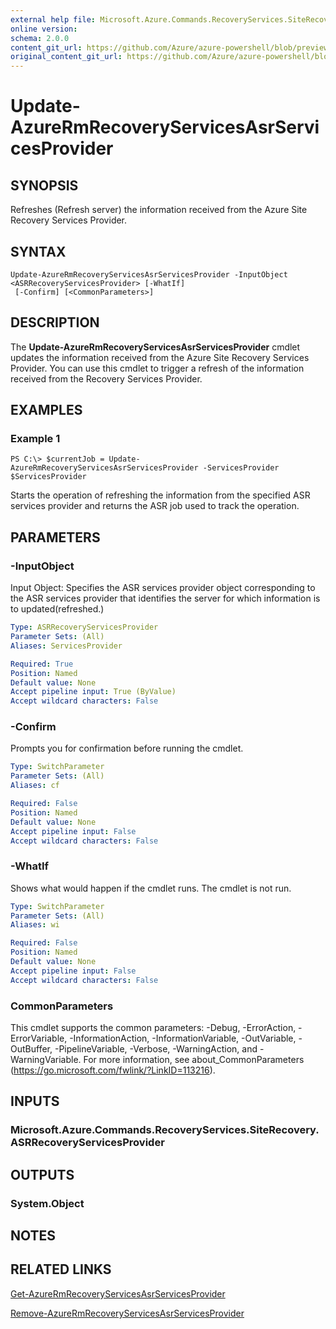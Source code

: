 ```yaml
---
external help file: Microsoft.Azure.Commands.RecoveryServices.SiteRecovery.dll-Help.xml
online version:
schema: 2.0.0
content_git_url: https://github.com/Azure/azure-powershell/blob/preview/src/ResourceManager/RecoveryServices.SiteRecovery/Commands.RecoveryServices.SiteRecovery/help/Update-AzureRmRecoveryServicesAsrServicesProvider.md
original_content_git_url: https://github.com/Azure/azure-powershell/blob/preview/src/ResourceManager/RecoveryServices.SiteRecovery/Commands.RecoveryServices.SiteRecovery/help/Update-AzureRmRecoveryServicesAsrServicesProvider.md
---
```


# Update-AzureRmRecoveryServicesAsrServicesProvider

## SYNOPSIS
Refreshes (Refresh server) the information received from the Azure Site Recovery Services Provider.

## SYNTAX

```
Update-AzureRmRecoveryServicesAsrServicesProvider -InputObject <ASRRecoveryServicesProvider> [-WhatIf]
 [-Confirm] [<CommonParameters>]
```

## DESCRIPTION
The **Update-AzureRmRecoveryServicesAsrServicesProvider** cmdlet updates the information received from the Azure Site Recovery Services Provider.
You can use this cmdlet to trigger a refresh of the information received from the Recovery Services Provider.

## EXAMPLES

### Example 1
```
PS C:\> $currentJob = Update-AzureRmRecoveryServicesAsrServicesProvider -ServicesProvider $ServicesProvider
```

Starts the operation of refreshing the information from the specified ASR services provider and returns the ASR job used to track the operation. 

## PARAMETERS

### -InputObject
Input Object: Specifies the ASR services provider object corresponding to the ASR services provider that identifies the server for which information is to updated(refreshed.)

```yaml
Type: ASRRecoveryServicesProvider
Parameter Sets: (All)
Aliases: ServicesProvider

Required: True
Position: Named
Default value: None
Accept pipeline input: True (ByValue)
Accept wildcard characters: False
```

### -Confirm
Prompts you for confirmation before running the cmdlet.

```yaml
Type: SwitchParameter
Parameter Sets: (All)
Aliases: cf

Required: False
Position: Named
Default value: None
Accept pipeline input: False
Accept wildcard characters: False
```

### -WhatIf
Shows what would happen if the cmdlet runs. The cmdlet is not run.

```yaml
Type: SwitchParameter
Parameter Sets: (All)
Aliases: wi

Required: False
Position: Named
Default value: None
Accept pipeline input: False
Accept wildcard characters: False
```

### CommonParameters
This cmdlet supports the common parameters: -Debug, -ErrorAction, -ErrorVariable, -InformationAction, -InformationVariable, -OutVariable, -OutBuffer, -PipelineVariable, -Verbose, -WarningAction, and -WarningVariable. For more information, see about_CommonParameters (https://go.microsoft.com/fwlink/?LinkID=113216).

## INPUTS

### Microsoft.Azure.Commands.RecoveryServices.SiteRecovery.ASRRecoveryServicesProvider

## OUTPUTS

### System.Object

## NOTES

## RELATED LINKS

[Get-AzureRmRecoveryServicesAsrServicesProvider](./Get-AzureRmRecoveryServicesAsrServicesProvider.md)

[Remove-AzureRmRecoveryServicesAsrServicesProvider](./Remove-AzureRmRecoveryServicesAsrServicesProvider.md)
